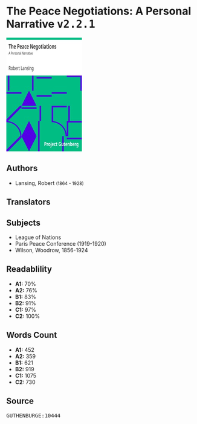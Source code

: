 # The Peace Negotiations: A Personal Narrative <kbd>v2.2.1</kbd>

![](./cover.medium.jpg "")

## Authors


 - Lansing, Robert <small>(1864 - 1928)</small>

## Translators



## Subjects


 - League of Nations
 - Paris Peace Conference (1919-1920)
 - Wilson, Woodrow, 1856-1924

## Readablility


 - **A1:** 70%
 - **A2:** 76%
 - **B1:** 83%
 - **B2:** 91%
 - **C1:** 97%
 - **C2:** 100%

## Words Count


 - **A1:** 452
 - **A2:** 359
 - **B1:** 621
 - **B2:** 919
 - **C1:** 1075
 - **C2:** 730

## Source


<kbd>GUTHENBURGE:10444</kbd>
